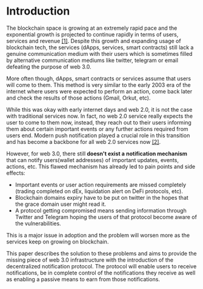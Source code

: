 # Introduction

The blockchain space is growing at an extremely rapid pace and the exponential growth is projected to continue rapidly in terms of users, services and revenue [\[1\]](../../references/references.md). Despite this growth and expanding usage of blockchain tech, the services \(dApps, services, smart contracts\) still lack a genuine communication medium with their users which is sometimes filled by alternative communication mediums like twitter, telegram or email defeating the purpose of web 3.0.

More often though, dApps, smart contracts or services assume that users will come to them. This method is very similar to the early 2003 era of the internet where users were expected to perform an action, come back later and check the results of those actions \(Gmail, Orkut, etc\). 

While this was okay with early internet days and web 2.0, it is not the case with traditional services now. In fact, no web 2.0 service really expects the user to come to them now, instead, they reach out to their users informing them about certain important events or any further actions required from users end. Modern push notification played a crucial role in this transition and has become a backbone for all web 2.0 services now [\[2\]](../../references/references.md).

However, for web 3.0, there still **doesn't exist a** **notification mechanism** that can notify users\(wallet addresses\) of important updates, events, actions, etc. This flawed mechanism has already led to pain points and side effects:

* Important events or user action requirements are missed completely \(trading completed on dEx, liquidation alert on DeFi protocols, etc\).
* Blockchain domains expiry have to be put on twitter in the hopes that the grace domain user might read it.
* A protocol getting compromised means sending information through Twitter and Telegram hoping the users of that protocol become aware of the vulnerabilities.

This is a major issue in adoption and the problem will worsen more as the services keep on growing on blockchain.

This paper describes the solution to these problems and aims to provide the missing piece of web 3.0 infrastructure with the introduction of the decentralized notification protocol. The protocol will enable users to receive notifications, be in complete control of the notifications they receive as well as enabling a passive means to earn from those notifications.

